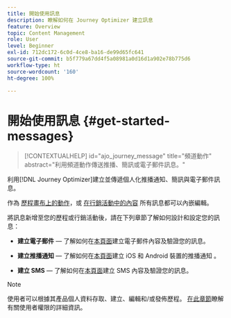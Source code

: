 ```yaml
---
title: 開始使用訊息
description: 瞭解如何在 Journey Optimizer 建立訊息
feature: Overview
topic: Content Management
role: User
level: Beginner
exl-id: 712dc172-6c0d-4ce8-ba16-de99d65fc641
source-git-commit: b5f779a67dd4f5a08981a0d16d1a902e78b775d6
workflow-type: ht
source-wordcount: '160'
ht-degree: 100%

---
```


# 開始使用訊息 {#get-started-messages}

>[!CONTEXTUALHELP]
>id="ajo_journey_message"
>title="頻道動作"
>abstract="利用頻道動作傳送推播、簡訊或電子郵件訊息。"

利用[!DNL Journey Optimizer]建立並傳遞個人化推播通知、簡訊與電子郵件訊息。 

作為 [歷程畫布上的動作](messages-in-journeys.md)，或 [在行銷活動中的內容](messages-in-campaigns.md) 所有訊息都可以內嵌編輯。

將訊息新增至您的歷程或行銷活動後，請在下列章節了解如何設計和設定您的訊息：

* **建立電子郵件**  — 了解如何在[本頁面](create-email.md)建立電子郵件內容及驗證您的訊息。

* **建立推播通知**  — 了解如何在[本頁面](create-push.md)建立 iOS 和 Android 裝置的推播通知 。

* **建立 SMS**  — 了解如何在[本頁面](create-sms.md)建立 SMS 內容及驗證您的訊息。

>[!NOTE]
>
>使用者可以根據其產品個人資料存取、建立、編輯和/或發佈歷程。 [在此章節](../administration/permissions.md)瞭解有關使用者權限的詳細資訊。

